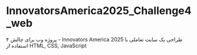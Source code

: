 # InnovatorsAmerica2025_Challenge4_web
پروژه وب برای چالش ۴ - Innovators America 2025 طراحی یک سایت تعاملی با استفاده از HTML, CSS, JavaScript
